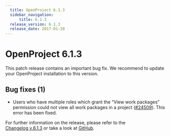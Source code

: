 ```yaml
---
  title: OpenProject 6.1.3
  sidebar_navigation:
      title: 6.1.3
  release_version: 6.1.3
  release_date: 2017-01-20
---
```


# OpenProject 6.1.3

This patch release contains an important bug fix. We recommend to update
your OpenProject installation to this version.

## Bug fixes (1)

  - Users who have multiple roles which grant the “View work packages”
    permission could not view all work packages in a project
    ([#24509](https://community.openproject.com/projects/openproject/work_packages/24509/activity)).
    This error has been fixed.

For further information on the release, please refer to the  
[Changelog v.6.1.3](https://community.openproject.com/versions/826) 
or take a look at
[GitHub](https://github.com/opf/openproject/tree/v6.1.3).


